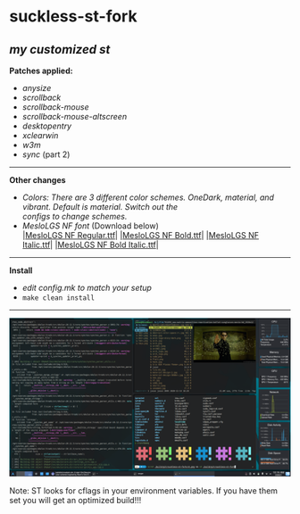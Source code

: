 # **suckless-st-fork**
## *my customized st*

**Patches applied:**
  - *anysize*
  - *scrollback*
  - *scrollback-mouse*
  - *scrollback-mouse-altscreen*
  - *desktopentry*
  - *xclearwin*
  - *w3m*
  - *sync* (part 2)
___
**Other changes**
- *Colors: There are 3 different color schemes. OneDark, material, and vibrant. Default is material. Switch out the  
           configs to change schemes.*  
- *MesloLGS NF font* (Download below)  
|[MesloLGS NF Regular.ttf](https://github.com/romkatv/powerlevel10k-media/raw/master/MesloLGS%20NF%20Regular.ttf)|
|[MesloLGS NF Bold.ttf](https://github.com/romkatv/powerlevel10k-media/raw/master/MesloLGS%20NF%20Bold.ttf)|
|[MesloLGS NF Italic.ttf](https://github.com/romkatv/powerlevel10k-media/raw/master/MesloLGS%20NF%20Italic.ttf)|
|[MesloLGS NF Bold Italic.ttf](https://github.com/romkatv/powerlevel10k-media/raw/master/MesloLGS%20NF%20Bold%20Italic.ttf)|
___
**Install**
- *edit config.mk to match your setup*
- `make clean install`
___

![st](st.png)

Note: ST looks for cflags in your environment variables. If you have them set you will get an optimized build!!!
